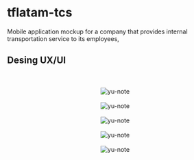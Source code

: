 # tflatam-tcs

Mobile application mockup for a company that provides internal transportation service to its employees,

## Desing UX/UI

<div align="center">
 <br></br>
 <img style="max-width: "100%"; height: auto;" src="https://imgur.com/3eX2xwS.png" alt="yu-note">
 <br></br>
 <img style="max-width: "100%"; height: auto;" src="https://imgur.com/GsjE98q.png" alt="yu-note">
  <br></br>
 <img style="max-width: "100%"; height: auto;" src="https://imgur.com/7L76itc.png" alt="yu-note">
 <br></br>
 <img style="max-width: "100%"; height: auto;" src="https://imgur.com/toZxFFf.png" alt="yu-note">
 <br></br>
 <img style="max-width: "100%"; height: auto;" src="https://imgur.com/mXKqHZX.png" alt="yu-note">
 <br></br>
</div>
<br></br>
